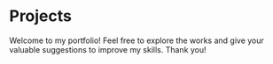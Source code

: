 # Projects
Welcome to my portfolio! Feel free to explore the works and give your valuable suggestions to improve my skills.
Thank you!
